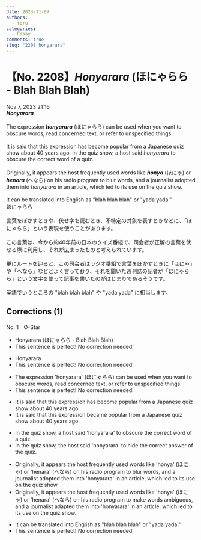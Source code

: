 ```yaml
---
date: 2023-11-07
authors:
  - toru
categories:
  - Essay
comments: true
slug: "2208_honyarara"
---
```


# 【No. 2208】<strong><em>Honyarara</strong></em> (ほにゃらら - Blah Blah Blah)
<div class="date">Nov 7, 2023 21:16</div>
<div id="post"><div id="body_show_ori">
<strong><em>Honyarara</strong></em><br/><br/>The expression <strong><em>honyarara</em></strong> (ほにゃらら) can be used when you want to obscure words, read concerned text, or refer to unspecified things.<br/><br/>It is said that this expression has become popular from a Japanese quiz show about 40 years ago. In the quiz show, a host said <em>honyarara</em> to obscure the correct word of a quiz.<br/><br/>Originally, it appears the host frequently used words like <strong><em>honya</em></strong> (ほにゃ) or <strong><em>henara</em></strong> (へなら) on his radio program to blur words, and a journalist adopted them into <em>honyarara</em> in an article, which led to its use on the quiz show.<br/><br/>It can be translated into English as "blah blah blah" or "yada yada."
</div></div>

<!-- more -->

<div id="post_ja"><div id="body_show_mo">
ほにゃらら<br/><br/>言葉をぼかすときや、伏せ字を読むとき、不特定の対象を表すときなどに、「ほにゃらら」という表現を使うことがあります。<br/><br/>この言葉は、今から約40年前の日本のクイズ番組で、司会者が正解の言葉を伏せる際に利用し、それが広まったものと考えられています。<br/><br/>更にルートを辿ると、この司会者はラジオ番組で言葉をぼかすときに「ほにゃ」や「へなら」などとよく言っており、それを聞いた週刊誌の記者が「ほにゃらら」という文字を使って記事を書いたのがはじまりであるそうです。<br/><br/>英語でいうところの "blah blah blah" や "yada yada" に相当します。
</div></div>

## Corrections (1)
<div id="block"><div class="first_name"> No. 1　<span class="just_name">O-Star</span></div><div id="block2">
<ul class="correction_field">
<li class="incorrect">Honyarara (ほにゃらら - Blah Blah Blah)</li>
<li class="corrected perfect">This sentence is perfect! No correction needed!</li>
</ul>
<ul class="correction_field">
<li class="incorrect">Honyarara</li>
<li class="corrected perfect">This sentence is perfect! No correction needed!</li>
</ul>
<ul class="correction_field">
<li class="incorrect">The expression 'honyarara' (ほにゃらら) can be used when you want to obscure words, read concerned text, or refer to unspecified things.</li>
<li class="corrected perfect">This sentence is perfect! No correction needed!</li>
</ul>
<ul class="correction_field">
<li class="incorrect">It is said that this expression has become popular from a Japanese quiz show about 40 years ago.</li>
<li class="corrected correct">
It is said that this expression <span class="f_bold">became</span> popular from a Japanese quiz show about 40 years ago.
</li>
</ul>
<ul class="correction_field">
<li class="incorrect">In the quiz show, a host said 'honyarara' to obscure the correct word of a quiz.</li>
<li class="corrected correct">
In the quiz show, <span class="f_bold">the</span> host said 'honyarara' <span class="f_bold">to hide the correct answer of the quiz.</span>
</li>
</ul>
<ul class="correction_field">
<li class="incorrect">Originally, it appears the host frequently used words like 'honya' (ほにゃ) or 'henara' (へなら) on his radio program to blur words, and a journalist adopted them into 'honyarara' in an article, which led to its use on the quiz show.</li>
<li class="corrected correct">
Originally, it appears the host frequently used words like 'honya' (ほにゃ) or 'henara' (へなら) on his radio program to<span class="f_bold"> make words ambiguous,</span> and a journalist<span class="f_bold"> adapted </span>them into 'honyarara' in an article, which led to its use on the quiz show.
</li>
</ul>
<ul class="correction_field">
<li class="incorrect">It can be translated into English as "blah blah blah" or "yada yada."</li>
<li class="corrected perfect">This sentence is perfect! No correction needed!</li>
</ul>
</div></div>
